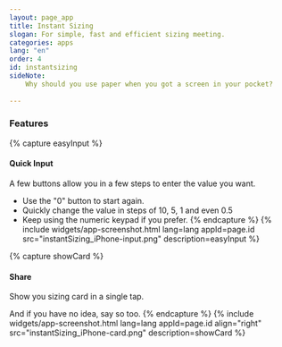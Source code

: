```yaml
---
layout: page_app
title: Instant Sizing
slogan: For simple, fast and efficient sizing meeting.
categories: apps
lang: "en"
order: 4
id: instantsizing
sideNote:
    Why should you use paper when you got a screen in your pocket?
    
---
```


### Features

{% capture easyInput %}
#### Quick Input

A few buttons allow you in a few steps to enter the value you want.

- Use the "0" button to start again.
- Quickly change the value in steps of 10, 5, 1 and even 0.5
- Keep using the numeric keypad if you prefer.
{% endcapture %}
{% include widgets/app-screenshot.html 
        lang=lang appId=page.id src="instantSizing_iPhone-input.png"
        description=easyInput %}


{% capture showCard %}
#### Share

Show you sizing card in a single tap.

And if you have no idea, say so too.
{% endcapture %}
{% include widgets/app-screenshot.html 
        lang=lang appId=page.id align="right"
        src="instantSizing_iPhone-card.png"
        description=showCard %}


